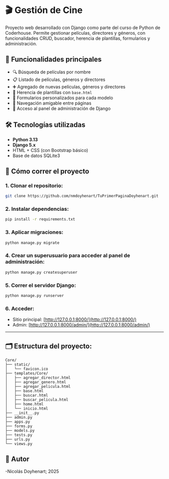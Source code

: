 # 🎬 Gestión de Cine

Proyecto web desarrollado con Django como parte del curso de Python de Coderhouse. Permite gestionar películas, directores y géneros, con funcionalidades CRUD, buscador, herencia de plantillas, formularios y administración.

## 📌 Funcionalidades principales

- 🔍 Búsqueda de películas por nombre
- 📋 Listado de películas, géneros y directores
- ➕ Agregado de nuevas películas, géneros y directores
- 🧩 Herencia de plantillas con `base.html`
- 📄 Formularios personalizados para cada modelo
- 📂 Navegación amigable entre páginas
- 🔐 Acceso al panel de administración de Django

## 🛠️ Tecnologías utilizadas

- **Python 3.13**
- **Django 5.x**
- HTML + CSS (con Bootstrap básico)
- Base de datos SQLite3

## 🚀 Cómo correr el proyecto

### 1. Clonar el repositorio:

```bash
git clone https://github.com/nmdoyhenart/TuPrimerPaginaDoyhenart.git
```

### 2. Instalar dependencias:

```bash
pip install -r requirements.txt
```

### 3. Aplicar migraciones:

```bash
python manage.py migrate
```

### 4. Crear un superusuario para acceder al panel de administración:

```bash
python manage.py createsuperuser
```

### 5. Correr el servidor Django:

```bash
python manage.py runserver
```

### 6. Acceder:

- Sitio principal: [http://127.0.0.1:8000/](http://127.0.0.1:8000/)
- Admin: [http://127.0.0.1:8000/admin/](http://127.0.0.1:8000/admin/)

---

## 🗂 Estructura del proyecto:

```
Core/
├── static/
│   └── favicon.ico
├── templates/Core/
│   ├── agregar_director.html
│   ├── agregar_genero.html
│   ├── agregar_pelicula.html
│   ├── base.html
│   ├── buscar.html
│   ├── buscar_pelicula.html
│   ├── home.html
│   └── inicio.html
├── __init__.py
├── admin.py
├── apps.py
├── forms.py
├── models.py
├── tests.py
├── urls.py
└── views.py
```
## 📌 Autor

-Nicolás Doyhenart; 2025
